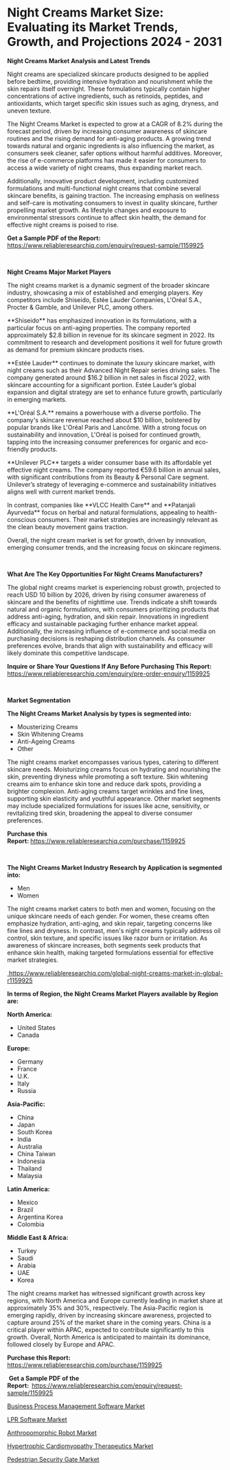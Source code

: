 <p><h1>Night Creams Market Size: Evaluating its Market Trends, Growth, and Projections 2024 - 2031</h1></p><p><strong>Night Creams Market Analysis and Latest Trends</strong></p>
<p><p>Night creams are specialized skincare products designed to be applied before bedtime, providing intensive hydration and nourishment while the skin repairs itself overnight. These formulations typically contain higher concentrations of active ingredients, such as retinoids, peptides, and antioxidants, which target specific skin issues such as aging, dryness, and uneven texture.</p><p>The Night Creams Market is expected to grow at a CAGR of 8.2% during the forecast period, driven by increasing consumer awareness of skincare routines and the rising demand for anti-aging products. A growing trend towards natural and organic ingredients is also influencing the market, as consumers seek cleaner, safer options without harmful additives. Moreover, the rise of e-commerce platforms has made it easier for consumers to access a wide variety of night creams, thus expanding market reach.</p><p>Additionally, innovative product development, including customized formulations and multi-functional night creams that combine several skincare benefits, is gaining traction. The increasing emphasis on wellness and self-care is motivating consumers to invest in quality skincare, further propelling market growth. As lifestyle changes and exposure to environmental stressors continue to affect skin health, the demand for effective night creams is poised to rise.</p></p>
<p><strong>Get a Sample PDF of the Report:&nbsp;</strong> <a href="https://www.reliableresearchiq.com/enquiry/request-sample/1159925?utm_campaign=1847&utm_medium=2&utm_source=Github&utm_content=ia&utm_term=05122024&utm_id=night-creams">https://www.reliableresearchiq.com/enquiry/request-sample/1159925</a></p>
<p>&nbsp;</p>
<p><strong>Night Creams Major Market Players</strong></p>
<p><p>The night creams market is a dynamic segment of the broader skincare industry, showcasing a mix of established and emerging players. Key competitors include Shiseido, Estée Lauder Companies, L'Oréal S.A., Procter & Gamble, and Unilever PLC, among others.</p><p>**Shiseido** has emphasized innovation in its formulations, with a particular focus on anti-aging properties. The company reported approximately $2.8 billion in revenue for its skincare segment in 2022. Its commitment to research and development positions it well for future growth as demand for premium skincare products rises.</p><p>**Estée Lauder** continues to dominate the luxury skincare market, with night creams such as their Advanced Night Repair series driving sales. The company generated around $16.2 billion in net sales in fiscal 2022, with skincare accounting for a significant portion. Estée Lauder’s global expansion and digital strategy are set to enhance future growth, particularly in emerging markets.</p><p>**L'Oréal S.A.** remains a powerhouse with a diverse portfolio. The company's skincare revenue reached about $10 billion, bolstered by popular brands like L'Oréal Paris and Lancôme. With a strong focus on sustainability and innovation, L'Oréal is poised for continued growth, tapping into the increasing consumer preferences for organic and eco-friendly products.</p><p>**Unilever PLC** targets a wider consumer base with its affordable yet effective night creams. The company reported €59.6 billion in annual sales, with significant contributions from its Beauty & Personal Care segment. Unilever’s strategy of leveraging e-commerce and sustainability initiatives aligns well with current market trends.</p><p>In contrast, companies like **VLCC Health Care** and **Patanjali Ayurveda** focus on herbal and natural formulations, appealing to health-conscious consumers. Their market strategies are increasingly relevant as the clean beauty movement gains traction.</p><p>Overall, the night cream market is set for growth, driven by innovation, emerging consumer trends, and the increasing focus on skincare regimens.</p></p>
<p>&nbsp;</p>
<p><strong>What Are The Key Opportunities For Night Creams Manufacturers?</strong></p>
<p><p>The global night creams market is experiencing robust growth, projected to reach USD 10 billion by 2026, driven by rising consumer awareness of skincare and the benefits of nighttime use. Trends indicate a shift towards natural and organic formulations, with consumers prioritizing products that address anti-aging, hydration, and skin repair. Innovations in ingredient efficacy and sustainable packaging further enhance market appeal. Additionally, the increasing influence of e-commerce and social media on purchasing decisions is reshaping distribution channels. As consumer preferences evolve, brands that align with sustainability and efficacy will likely dominate this competitive landscape.</p></p>
<p><strong>Inquire or Share Your Questions If Any Before Purchasing This Report:</strong> <a href="https://www.reliableresearchiq.com/enquiry/pre-order-enquiry/1159925?utm_campaign=1847&utm_medium=2&utm_source=Github&utm_content=ia&utm_term=05122024&utm_id=night-creams">https://www.reliableresearchiq.com/enquiry/pre-order-enquiry/1159925</a></p>
<p>&nbsp;</p>
<p><strong>Market Segmentation</strong></p>
<p><strong>The Night Creams Market Analysis by types is segmented into:</strong></p>
<p><ul><li>Mousterizing Creams</li><li>Skin Whitening Creams</li><li>Anti-Ageing Creams</li><li>Other</li></ul></p>
<p><p>The night creams market encompasses various types, catering to different skincare needs. Moisturizing creams focus on hydrating and nourishing the skin, preventing dryness while promoting a soft texture. Skin whitening creams aim to enhance skin tone and reduce dark spots, providing a brighter complexion. Anti-aging creams target wrinkles and fine lines, supporting skin elasticity and youthful appearance. Other market segments may include specialized formulations for issues like acne, sensitivity, or revitalizing tired skin, broadening the appeal to diverse consumer preferences.</p></p>
<p><strong>Purchase this Report:&nbsp;</strong><a href="https://www.reliableresearchiq.com/purchase/1159925?utm_campaign=1847&utm_medium=2&utm_source=Github&utm_content=ia&utm_term=05122024&utm_id=night-creams">https://www.reliableresearchiq.com/purchase/1159925</a></p>
<p>&nbsp;</p>
<p><strong>The Night Creams Market Industry Research by Application is segmented into:</strong></p>
<p><ul><li>Men</li><li>Women</li></ul></p>
<p><p>The night creams market caters to both men and women, focusing on the unique skincare needs of each gender. For women, these creams often emphasize hydration, anti-aging, and skin repair, targeting concerns like fine lines and dryness. In contrast, men's night creams typically address oil control, skin texture, and specific issues like razor burn or irritation. As awareness of skincare increases, both segments seek products that enhance skin health, making targeted formulations essential for effective market strategies.</p></p>
<p><a href="https://www.reliableresearchiq.com/global-night-creams-market-in-global-r1159925?utm_campaign=1847&utm_medium=2&utm_source=Github&utm_content=ia&utm_term=05122024&utm_id=night-creams">&nbsp;https://www.reliableresearchiq.com/global-night-creams-market-in-global-r1159925</a></p>
<p><strong>In terms of Region, the Night Creams Market Players available by Region are:</strong></p>
<p>
    <p> <strong> North America: </strong>
        <ul>
            <li>United States</li>
            <li>Canada</li>
        </ul>
        </p> 
    <p> <strong> Europe: </strong>
        <ul>
            <li>Germany</li>
            <li>France</li>
            <li>U.K.</li>
            <li>Italy</li>
            <li>Russia</li>
        </ul>
        </p> 
    <p> <strong> Asia-Pacific: </strong>
        <ul>
            <li>China</li>
            <li>Japan</li>
            <li>South Korea</li>
            <li>India</li>
            <li>Australia</li>
            <li>China Taiwan</li>
            <li>Indonesia</li>
            <li>Thailand</li>
            <li>Malaysia</li>
        </ul>
        </p> 
    <p> <strong> Latin America: </strong>
        <ul>
            <li>Mexico</li>
            <li>Brazil</li>
            <li>Argentina Korea</li>
            <li>Colombia</li>
        </ul>
        </p> 
    <p> <strong> Middle East & Africa: </strong>
        <ul>
            <li>Turkey</li>
            <li>Saudi</li>
            <li>Arabia</li>
            <li>UAE</li>
            <li>Korea</li>
        </ul>
    </p>
    </p>
<p><p>The night creams market has witnessed significant growth across key regions, with North America and Europe currently leading in market share at approximately 35% and 30%, respectively. The Asia-Pacific region is emerging rapidly, driven by increasing skincare awareness, projected to capture around 25% of the market share in the coming years. China is a critical player within APAC, expected to contribute significantly to this growth. Overall, North America is anticipated to maintain its dominance, followed closely by Europe and APAC.</p></p>
<p><strong>Purchase this Report: </strong><a href="https://www.reliableresearchiq.com/purchase/1159925?utm_campaign=1847&utm_medium=2&utm_source=Github&utm_content=ia&utm_term=05122024&utm_id=night-creams">https://www.reliableresearchiq.com/purchase/1159925</a></p>
<p>&nbsp;<strong>Get a Sample PDF of the Report:&nbsp;&nbsp;</strong><a href="https://www.reliableresearchiq.com/enquiry/request-sample/1159925?utm_campaign=1847&utm_medium=2&utm_source=Github&utm_content=ia&utm_term=05122024&utm_id=night-creams">https://www.reliableresearchiq.com/enquiry/request-sample/1159925</a></p>
<p><strong></strong></p>
<p><p><a href="https://www.linkedin.com/pulse/compreh-proposis-fbaif?utm_campaign=1847&utm_medium=2&utm_source=Github&utm_content=ia&utm_term=05122024&utm_id=night-creams">Business Process Management Software Market</a></p><p><a href="https://issuu.com/reportprime-2/docs/lpr-software-market-size-2030.pptx?utm_campaign=1847&utm_medium=2&utm_source=Github&utm_content=ia&utm_term=05122024&utm_id=night-creams">LPR Software Market</a></p><p><a href="https://www.linkedin.com/pulse/compreh-proposis-fbaif?utm_campaign=1847&utm_medium=2&utm_source=Github&utm_content=ia&utm_term=05122024&utm_id=night-creams">Anthropomorphic Robot Market</a></p><p><a href="https://www.linkedin.com/pulse/compreh-proposis-fbaif?utm_campaign=1847&utm_medium=2&utm_source=Github&utm_content=ia&utm_term=05122024&utm_id=night-creams">Hypertrophic Cardiomyopathy Therapeutics Market</a></p><p><a href="https://issuu.com/reportprime-2/docs/pedestrian-security-gate-market-size-2030.pptx?utm_campaign=1847&utm_medium=2&utm_source=Github&utm_content=ia&utm_term=05122024&utm_id=night-creams">Pedestrian Security Gate Market</a></p></p>